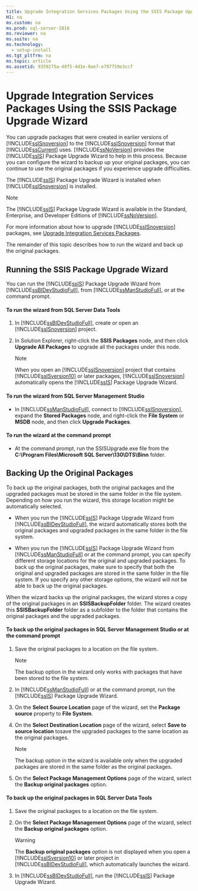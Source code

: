 ```yaml
---
title: Upgrade Integration Services Packages Using the SSIS Package Upgrade Wizard
H1: na
ms.custom: na
ms.prod: sql-server-2016
ms.reviewer: na
ms.suite: na
ms.technology: 
  - setup-install
ms.tgt_pltfrm: na
ms.topic: article
ms.assetid: 9359275a-48f5-4d1e-8ae7-e797759e3ccf
---
```

# Upgrade Integration Services Packages Using the SSIS Package Upgrade Wizard
  You can upgrade packages that were created in earlier versions of [!INCLUDE[ssISnoversion](../../Token/Other/ssISnoversion_md.md)] to the [!INCLUDE[ssISnoversion](../../Token/Other/ssISnoversion_md.md)] format that [!INCLUDE[ssCurrent](../../Token/Other/ssCurrent_md.md)] uses. [!INCLUDE[ssNoVersion](../../Token/Other/ssNoVersion_md.md)] provides the [!INCLUDE[ssIS](../../Token/Other/ssIS_md.md)] Package Upgrade Wizard to help in this process. Because you can configure the wizard to backup up your original packages, you can continue to use the original packages if you experience upgrade difficulties.  
  
 The [!INCLUDE[ssIS](../../Token/Other/ssIS_md.md)] Package Upgrade Wizard is installed when [!INCLUDE[ssISnoversion](../../Token/Other/ssISnoversion_md.md)] is installed.  
  
> [!NOTE]  
>  The [!INCLUDE[ssIS](../../Token/Other/ssIS_md.md)] Package Upgrade Wizard is available in the Standard, Enterprise, and Developer Editions of [!INCLUDE[ssNoVersion](../../Token/Other/ssNoVersion_md.md)].  
  
 For more information about how to upgrade [!INCLUDE[ssISnoversion](../../Token/Other/ssISnoversion_md.md)] packages, see [Upgrade Integration Services Packages](../../Topics/TopicNameNotContainA/Upgrade-Integration-Services-Packages.md).  
  
 The remainder of this topic describes how to run the wizard and back up the original packages.  
  
## Running the SSIS Package Upgrade Wizard  
 You can run the [!INCLUDE[ssIS](../../Token/Other/ssIS_md.md)] Package Upgrade Wizard from [!INCLUDE[ssBIDevStudioFull](../../Token/Other/ssBIDevStudioFull_md.md)], from [!INCLUDE[ssManStudioFull](../../Token/Other/ssManStudioFull_md.md)], or at the command prompt.  
  
#### To run the wizard from SQL Server Data Tools  
  
1.  In [!INCLUDE[ssBIDevStudioFull](../../Token/Other/ssBIDevStudioFull_md.md)], create or open an [!INCLUDE[ssISnoversion](../../Token/Other/ssISnoversion_md.md)] project.  
  
2.  In Solution Explorer, right\-click the **SSIS Packages** node, and then click **Upgrade All Packages** to upgrade all the packages under this node.  
  
    > [!NOTE]  
    >  When you open an [!INCLUDE[ssISnoversion](../../Token/Other/ssISnoversion_md.md)] project that contains [!INCLUDE[ssISversion10](../../Token/Other/ssISversion10_md.md)] or later packages, [!INCLUDE[ssISnoversion](../../Token/Other/ssISnoversion_md.md)] automatically opens the [!INCLUDE[ssIS](../../Token/Other/ssIS_md.md)] Package Upgrade Wizard.  
  
#### To run the wizard from SQL Server Management Studio  
  
-   In [!INCLUDE[ssManStudioFull](../../Token/Other/ssManStudioFull_md.md)], connect to [!INCLUDE[ssISnoversion](../../Token/Other/ssISnoversion_md.md)], expand the **Stored Packages** node, and right\-click the **File System** or **MSDB** node, and then click **Upgrade Packages**.  
  
#### To run the wizard at the command prompt  
  
-   At the command prompt, run the SSISUpgrade.exe file from the **C:\\Program Files\\Microsoft SQL Server\\130\\DTS\\Binn** folder.  
  
## Backing Up the Original Packages  
 To back up the original packages, both the original packages and the upgraded packages must be stored in the same folder in the file system. Depending on how you run the wizard, this storage location might be automatically selected.  
  
-   When you run the [!INCLUDE[ssIS](../../Token/Other/ssIS_md.md)] Package Upgrade Wizard from [!INCLUDE[ssBIDevStudioFull](../../Token/Other/ssBIDevStudioFull_md.md)], the wizard automatically stores both the original packages and upgraded packages in the same folder in the file system.  
  
-   When you run the [!INCLUDE[ssIS](../../Token/Other/ssIS_md.md)] Package Upgrade Wizard from [!INCLUDE[ssManStudioFull](../../Token/Other/ssManStudioFull_md.md)] or at the command prompt, you can specify different storage locations for the original and upgraded packages. To back up the original packages, make sure to specify that both the original and upgraded packages are stored in the same folder in the file system. If you specify any other storage options, the wizard will not be able to back up the original packages.  
  
 When the wizard backs up the original packages, the wizard stores a copy of the original packages in an **SSISBackupFolder** folder. The wizard creates this **SSISBackupFolder** folder as a subfolder to the folder that contains the original packages and the upgraded packages.  
  
#### To back up the original packages in SQL Server Management Studio or at the command prompt  
  
1.  Save the original packages to a location on the file system.  
  
    > [!NOTE]  
    >  The backup option in the wizard only works with packages that have been stored to the file system.  
  
2.  In [!INCLUDE[ssManStudioFull](../../Token/Other/ssManStudioFull_md.md)] or at the command prompt, run the [!INCLUDE[ssIS](../../Token/Other/ssIS_md.md)] Package Upgrade Wizard.  
  
3.  On the **Select Source Location** page of the wizard, set the **Package source** property to **File System**.  
  
4.  On the **Select Destination Location** page of the wizard, select **Save to source location** tosave the upgraded packages to the same location as the original packages.  
  
    > [!NOTE]  
    >  The backup option in the wizard is available only when the upgraded packages are stored in the same folder as the original packages.  
  
5.  On the **Select Package Management Options** page of the wizard, select the **Backup original packages** option.  
  
#### To back up the original packages in SQL Server Data Tools  
  
1.  Save the original packages to a location on the file system.  
  
2.  On the **Select Package Management Options** page of the wizard, select the **Backup original packages** option.  
  
    > [!WARNING]  
    >  The **Backup original packages** option is not displayed when you open a [!INCLUDE[ssISversion10](../../Token/Other/ssISversion10_md.md)] or later project in [!INCLUDE[ssBIDevStudioFull](../../Token/Other/ssBIDevStudioFull_md.md)], which automatically launches the wizard.  
  
3.  In [!INCLUDE[ssBIDevStudioFull](../../Token/Other/ssBIDevStudioFull_md.md)], run the [!INCLUDE[ssIS](../../Token/Other/ssIS_md.md)] Package Upgrade Wizard.  
  
  